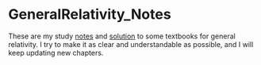 # GeneralRelativity_Notes
These are my study [notes](/Notes) and [solution](/Solutions) to some textbooks for general relativity. I try to make it as clear and understandable as possible, and I will keep updating new chapters.

